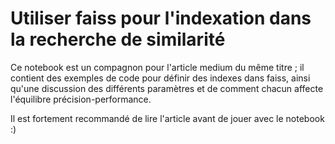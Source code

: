 # Utiliser faiss pour l'indexation dans la recherche de similarité

Ce notebook est un compagnon pour l'article medium du même titre ; il contient des exemples de code pour définir des indexes dans faiss, ainsi qu'une discussion des différents paramètres et de comment chacun affecte l'équilibre précision-performance.

Il est fortement recommandé de lire l'article avant de jouer avec le notebook :)
